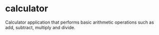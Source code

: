 # calculator
Calculator application that performs basic arithmetic operations such as add, subtract, multiply and divide. 
